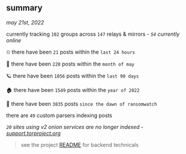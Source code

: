 
## summary
_may 21st, 2022_

currently tracking `102` groups across `147` relays & mirrors - _`54` currently online_

⏲ there have been `21` posts within the `last 24 hours`

🦈 there have been `220` posts within the `month of may`

🪐 there have been `1056` posts within the `last 90 days`

🏚 there have been `1549` posts within the `year of 2022`

🦕 there have been `3835` posts `since the dawn of ransomwatch`

there are `49` custom parsers indexing posts

_`20` sites using v2 onion services are no longer indexed - [support.torproject.org](https://support.torproject.org/onionservices/v2-deprecation/)_

> see the project [README](https://github.com/joshhighet/ransomwatch#ransomwatch--) for backend technicals
